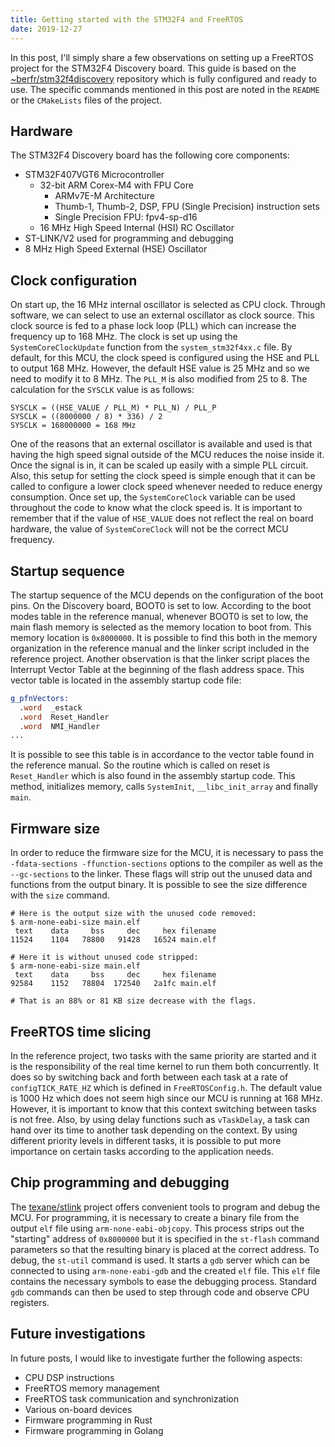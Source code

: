 ```yaml
---
title: Getting started with the STM32F4 and FreeRTOS
date: 2019-12-27
---
```


In this post, I'll simply share a few observations on setting up a FreeRTOS
project for the STM32F4 Discovery board. This guide is based on the
[~berfr/stm32f4discovery](https://git.sr.ht/~berfr/stm32f4discovery) repository
which is fully configured and ready to use. The specific commands mentioned in
this post are noted in the `README` or the `CMakeLists` files of the project.

## Hardware

The STM32F4 Discovery board has the following core components:

- STM32F407VGT6 Microcontroller
    - 32-bit ARM Corex-M4 with FPU Core
        - ARMv7E-M Architecture
        - Thumb-1, Thumb-2, DSP, FPU (Single Precision) instruction sets
        - Single Precision FPU: fpv4-sp-d16
    - 16 MHz High Speed Internal (HSI) RC Oscillator
- ST-LINK/V2 used for programming and debugging
- 8 MHz High Speed External (HSE) Oscillator

## Clock configuration

On start up, the 16 MHz internal oscillator is selected as CPU clock. Through
software, we can select to use an external oscillator as clock source. This
clock source is fed to a phase lock loop (PLL) which can increase the frequency
up to 168 MHz. The clock is set up using the `SystemCoreClockUpdate` function
from the `system_stm32f4xx.c` file. By default, for this MCU, the clock speed is
configured using the HSE and PLL to output 168 MHz. However, the default HSE
value is 25 MHz and so we need to modify it to 8 MHz. The `PLL_M` is also
modified from 25 to 8. The calculation for the `SYSCLK` value is as follows:

```
SYSCLK = ((HSE_VALUE / PLL_M) * PLL_N) / PLL_P
SYSCLK = ((8000000 / 8) * 336) / 2
SYSCLK = 168000000 = 168 MHz
```

One of the reasons that an external oscillator is available and used is that
having the high speed signal outside of the MCU reduces the noise inside it.
Once the signal is in, it can be scaled up easily with a simple PLL circuit.
Also, this setup for setting the clock speed is simple enough that it can be
called to configure a lower clock speed whenever needed to reduce energy
consumption. Once set up, the `SystemCoreClock` variable can be used throughout
the code to know what the clock speed is. It is important to remember that if
the value of `HSE_VALUE` does not reflect the real on board hardware, the value
of `SystemCoreClock` will not be the correct MCU frequency.

## Startup sequence

The startup sequence of the MCU depends on the configuration of the boot pins.
On the Discovery board, BOOT0 is set to low. According to the boot modes table
in the reference manual, whenever BOOT0 is set to low, the main flash memory is
selected as the memory location to boot from. This memory location is
`0x8000000`. It is possible to find this both in the memory organization in the
reference manual and the linker script included in the reference project.
Another observation is that the linker script places the Interrupt Vector Table
at the beginning of the flash address space. This vector table is located in the
assembly startup code file:

```asm
g_pfnVectors:
  .word  _estack
  .word  Reset_Handler
  .word  NMI_Handler
...
```

It is possible to see this table is in accordance to the vector table found in
the reference manual. So the routine which is called on reset is `Reset_Handler`
which is also found in the assembly startup code. This method, initializes
memory, calls `SystemInit`, `__libc_init_array` and finally `main`.

## Firmware size

In order to reduce the firmware size for the MCU, it is necessary to pass the
`-fdata-sections -ffunction-sections` options to the compiler as well as the
`--gc-sections` to the linker. These flags will strip out the unused data and
functions from the output binary. It is possible to see the size difference with
the `size` command.

```shell
# Here is the output size with the unused code removed:
$ arm-none-eabi-size main.elf
 text    data     bss     dec     hex filename
11524    1104   78800   91428   16524 main.elf

# Here it is without unused code stripped:
$ arm-none-eabi-size main.elf
 text    data     bss     dec     hex filename
92584    1152   78804  172540   2a1fc main.elf

# That is an 88% or 81 KB size decrease with the flags.
```

## FreeRTOS time slicing

In the reference project, two tasks with the same priority are started and it is
the responsibility of the real time kernel to run them both concurrently. It
does so by switching back and forth between each task at a rate of
`configTICK_RATE_HZ` which is defined in `FreeRTOSConfig.h`. The default value
is 1000 Hz which does not seem high since our MCU is running at 168 MHz.
However, it is important to know that this context switching between tasks is
not free. Also, by using delay functions such as `vTaskDelay`, a task can hand
over its time to another task depending on the context. By using different
priority levels in different tasks, it is possible to put more importance on
certain tasks according to the application needs.

## Chip programming and debugging

The [texane/stlink](https://github.com/texane/stlink) project offers convenient
tools to program and debug the MCU. For programming, it is necessary to create a
binary file from the output `elf` file using `arm-none-eabi-objcopy`. This
process strips out the "starting" address of `0x8000000` but it is specified in
the `st-flash` command parameters so that the resulting binary is placed at the
correct address. To debug, the `st-util` command is used. It starts a `gdb`
server which can be connected to using `arm-none-eabi-gdb` and the created `elf`
file. This `elf` file contains the necessary symbols to ease the debugging
process. Standard `gdb` commands can then be used to step through code and
observe CPU registers.

## Future investigations

In future posts, I would like to investigate further the following aspects:

- CPU DSP instructions
- FreeRTOS memory management
- FreeRTOS task communication and synchronization
- Various on-board devices
- Firmware programming in Rust
- Firmware programming in Golang
